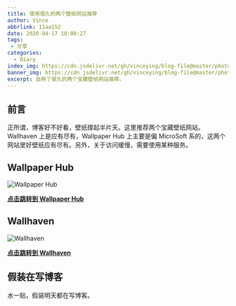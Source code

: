 ```yaml
---
title: 使用很久的两个壁纸网站推荐
author: Vince
abbrlink: 11aa152
date: 2020-04-17 18:00:27
tags:
 - 分享
categories:
  - Diary
index_img: https://cdn.jsdelivr.net/gh/vinceying/blog-file@master/photo/wallpaper.jpg
banner_img: https://cdn.jsdelivr.net/gh/vinceying/blog-file@master/photo/wallpaper.jpg
excerpt: 自用了很久的两个宝藏壁纸网站推荐。
---
```


## 前言
正所谓，博客好不好看，壁纸撑起半片天。这里推荐两个宝藏壁纸网站。Wallhaven 上是应有尽有，Wallpaper Hub 上主要是偏 MicroSoft 系的，这两个网站里好壁纸应有尽有。另外，关于访问缓慢，需要使用某种服务。

## Wallpaper Hub
![Wallpaper Hub](https://cdn.jsdelivr.net/gh/vinceying/blog-file@master/photo/2020-04-17_175244.png)

**[点击跳转到 Wallpaper Hub](https://wallpaperhub.app/)**

## Wallhaven
![Wallhaven](https://cdn.jsdelivr.net/gh/vinceying/blog-file@master/photo/2020-04-17_174841.png)

**[点击跳转到 Wallhaven](https://wallhaven.cc/)**

## 假装在写博客
水一贴，假装明天都在写博客。



